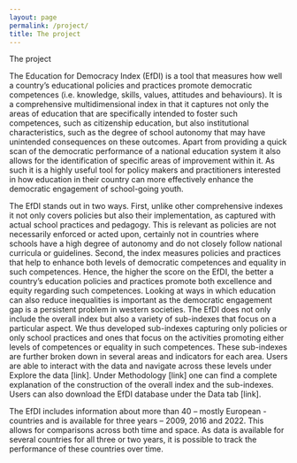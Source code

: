 ```yaml
---
layout: page
permalink: /project/
title: The project
---
```


The project

The Education for Democracy Index (EfDI) is a tool that measures how well a country’s educational policies and practices promote democratic competences (i.e. knowledge, skills, values, attitudes and behaviours). It is a comprehensive multidimensional index in that it captures not only the areas of education that are specifically intended to foster such competences, such as citizenship education, but also institutional characteristics, such as the degree of school autonomy that may have unintended consequences on these outcomes. Apart from providing a quick scan of the democratic performance of a national education system it also allows for the identification of specific areas of improvement within it. As such it is a highly useful tool for policy makers and practitioners interested in how education in their country can more effectively enhance the democratic engagement of school-going youth.

The EfDI stands out in two ways. First, unlike other comprehensive indexes it not only covers policies but also their implementation, as captured with actual school practices and pedagogy. This is relevant as policies are not necessarily enforced or acted upon, certainly not in countries where schools have a high degree of autonomy and do not closely follow national curricula or guidelines. Second, the index measures policies and practices that help to enhance both levels of democratic competences and equality in such competences. Hence, the higher the score on the EfDI, the better a country’s education policies and practices promote both excellence and equity regarding such competences. Looking at ways in which education can also reduce inequalities is important as the democratic engagement gap is a persistent problem in western societies.
The EfDI does not only include the overall index but also a variety of sub-indexes that focus on a particular aspect. We thus developed sub-indexes capturing only policies or only school practices and ones that focus on the activities promoting either levels of competences or equality in such competences. These sub-indexes are further broken down in several areas and indicators for each area. Users are able to interact with the data and navigate across these levels under Explore the data [link]. Under Methodology [link] one can find a complete explanation of the construction of the overall index and the sub-indexes. Users can also download the EfDI database under the Data tab [link].

The EfDI includes information about more than 40 – mostly European - countries and is available for three years – 2009, 2016 and 2022. This allows for comparisons across both time and space. As data is available for several countries for all three or two years, it is possible to track the performance of these countries over time.
